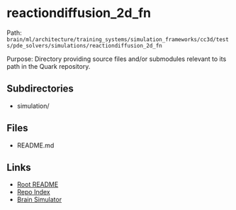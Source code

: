 # reactiondiffusion_2d_fn

Path: `brain/ml/architecture/training_systems/simulation_frameworks/cc3d/tests/pde_solvers/simulations/reactiondiffusion_2d_fn`

Purpose: Directory providing source files and/or submodules relevant to its path in the Quark repository.

## Subdirectories
- simulation/

## Files
- README.md

## Links
- [Root README](../../../../../../../../../README.md)
- [Repo Index](../../../../../../../../../repo_index.json)
- [Brain Simulator](../../../../../../../../../brain/architecture/brain_simulator.py)
